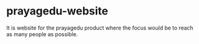# prayagedu-website
It is website for the prayagedu product where the focus would be to reach as many people as possible. 
